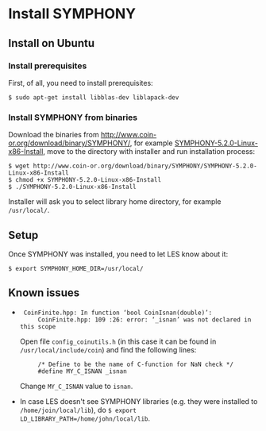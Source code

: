 <!--- -*- mode: markdown; --->

# Install SYMPHONY

## Install on Ubuntu

### Install prerequisites

First, of all, you need to install prerequisites:

    $ sudo apt-get install libblas-dev liblapack-dev

### Install SYMPHONY from binaries

Download the binaries from <http://www.coin-or.org/download/binary/SYMPHONY/>,
for example [SYMPHONY-5.2.0-Linux-x86-Install](http://www.coin-or.org/download/binary/SYMPHONY/SYMPHONY-5.2.0-Linux-x86-Install), move
to the directory with installer and run installation process:

    $ wget http://www.coin-or.org/download/binary/SYMPHONY/SYMPHONY-5.2.0-Linux-x86-Install
    $ chmod +x SYMPHONY-5.2.0-Linux-x86-Install
    $ ./SYMPHONY-5.2.0-Linux-x86-Install

Installer will ask you to select library home directory, for example
`/usr/local/`.

## Setup

Once SYMPHONY was installed, you need to let LES know about it:

    $ export SYMPHONY_HOME_DIR=/usr/local/

## Known issues

*      CoinFinite.hpp: In function ‘bool CoinIsnan(double)’:
           CoinFinite.hpp: 109 :26: error: ‘_isnan’ was not declared in this scope

  Open file `config_coinutils.h` (in this case it can be found in
  `/usr/local/include/coin`) and find the following lines:

           /* Define to be the name of C-function for NaN check */
           #define MY_C_ISNAN _isnan

  Change `MY_C_ISNAN` value to `isnan`.

* In case LES doesn't see SYMPHONY libraries (e.g. they were installed to
  `/home/join/local/lib`), do `$ export LD_LIBRARY_PATH=/home/john/local/lib`.
